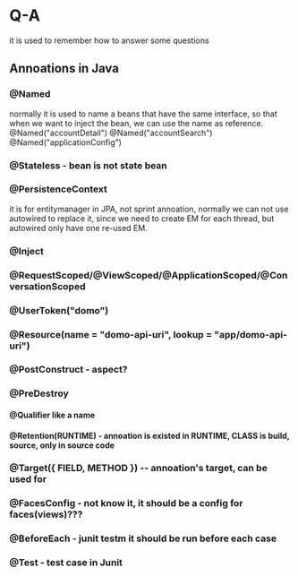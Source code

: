 # Q-A
it is used to remember how to answer some questions

## Annoations in Java
### @Named 
 normally it is used to name a beans that have the same interface, so that when we want to inject the bean, we can use the name as reference.
@Named("accountDetail")
@Named("accountSearch")
@Named("applicationConfig")
### @Stateless - bean is not state bean
### @PersistenceContext 
it is for entitymanager in JPA, not sprint annoation, normally we can not use autowired to replace it, since we need to create EM for each thread, but autowired only have one re-used EM.
### @Inject
### @RequestScoped/@ViewScoped/@ApplicationScoped/@ConversationScoped

### @UserToken("domo")
### @Resource(name = "domo-api-uri", lookup = "app/domo-api-uri")


### @PostConstruct - aspect?
### @PreDestroy

#### @Qualifier like a name
#### @Retention(RUNTIME) - annoation is existed in RUNTIME, CLASS is build, source, only in source code
### @Target({ FIELD, METHOD }) -- annoation's target, can be used for

### @FacesConfig - not know it, it should be a config for faces(views)???

### @BeforeEach - junit testm it should be run before each case
### @Test - test case in Junit
